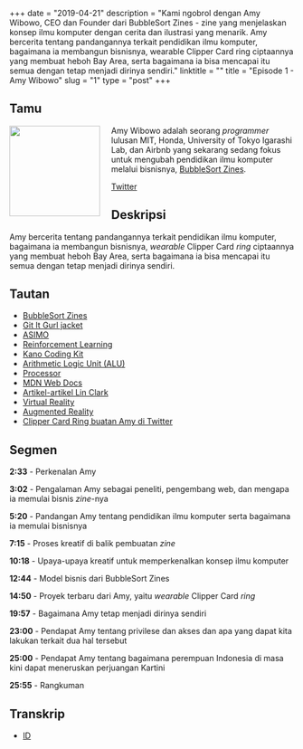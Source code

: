 +++
date = "2019-04-21"
description = "Kami ngobrol dengan Amy Wibowo, CEO dan Founder dari BubbleSort Zines - zine yang menjelaskan konsep ilmu komputer dengan cerita dan ilustrasi yang menarik. Amy bercerita tentang pandangannya terkait pendidikan ilmu komputer, bagaimana ia membangun bisnisnya, wearable Clipper Card ring ciptaannya yang membuat heboh Bay Area, serta bagaimana ia bisa mencapai itu semua dengan tetap menjadi dirinya sendiri."
linktitle = ""
title = "Episode 1 - Amy Wibowo"
slug = "1"
type = "post"
+++

## Tamu

<img style="float: left; width: 160px; margin-right: 20px;" src="/img/ep1.png">

Amy Wibowo adalah seorang _programmer_ lulusan MIT, Honda, University of Tokyo Igarashi Lab, dan Airbnb yang sekarang sedang fokus untuk mengubah pendidikan ilmu komputer melalui bisnisnya, [BubbleSort Zines](https://shop.bubblesort.io/).

[Twitter](https://twitter.com/sailorhg)

## Deskripsi

Amy bercerita tentang pandangannya terkait pendidikan ilmu komputer, bagaimana ia membangun bisnisnya, _wearable_ Clipper Card _ring_ ciptaannya yang membuat heboh Bay Area, serta bagaimana ia bisa mencapai itu semua dengan tetap menjadi dirinya sendiri.

<div class="audioplayer">
    <audio>
        <source src="https://anchor.fm/s/9cae1b8/podcast/play/2992558/https%3A%2F%2Fd3ctxlq1ktw2nl.cloudfront.net%2Fproduction%2F2019-3-20%2F13214595-44100-2-0aec75f3c3ee6.mp3" type="audio/mp4" rel="preload" as="audio">
    </audio>
</div>

<!-- <iframe src="https://anchor.fm/kartini-teknologi/embed/episodes/Episode-1---Tech-Zine-Bersama-Amy-Wibowo-e3pqve" height="102px" width="400px" frameborder="0" scrolling="no"></iframe> -->

## Tautan

- [BubbleSort Zines](https://shop.bubblesort.io/)
- [Git It Gurl jacket](https://shop.bubblesort.io/products/git-it-gurl-jacket)
- [ASIMO](https://asimo.honda.com/)
- [Reinforcement Learning](https://skymind.ai/wiki/deep-reinforcement-learning)
- [Kano Coding Kit](https://kano.me/store/row/products/coding-wand)
- [Arithmetic Logic Unit (ALU)](https://en.wikipedia.org/wiki/Arithmetic_logic_unit)
- [Processor](<https://en.wikipedia.org/wiki/Processor_(computing)>)
- [MDN Web Docs](https://developer.mozilla.org/en-US/)
- [Artikel-artikel Lin Clark](https://hacks.mozilla.org/author/lclarkmozilla-com/)
- [Virtual Reality](https://en.wikipedia.org/wiki/Virtual_reality)
- [Augmented Reality](https://en.wikipedia.org/wiki/Augmented_reality)
- [Clipper Card Ring buatan Amy di Twitter](https://twitter.com/sailorhg/status/1114220720949583872)

## Segmen

**2:33** - Perkenalan Amy

**3:02** - Pengalaman Amy sebagai peneliti, pengembang web, dan mengapa ia memulai bisnis _zine_-nya

**5:20** - Pandangan Amy tentang pendidikan ilmu komputer serta bagaimana ia memulai bisnisnya

**7:15** - Proses kreatif di balik pembuatan _zine_

**10:18** - Upaya-upaya kreatif untuk memperkenalkan konsep ilmu komputer

**12:44** - Model bisnis dari BubbleSort Zines

**14:50** - Proyek terbaru dari Amy, yaitu _wearable_ Clipper Card _ring_

**19:57** - Bagaimana Amy tetap menjadi dirinya sendiri

**23:00** - Pendapat Amy tentang privilese dan akses dan apa yang dapat kita lakukan terkait dua hal tersebut

**25:00** - Pendapat Amy tentang bagaimana perempuan Indonesia di masa kini dapat meneruskan perjuangan Kartini

**25:55** - Rangkuman

## Transkrip

- [ID](transcript)
